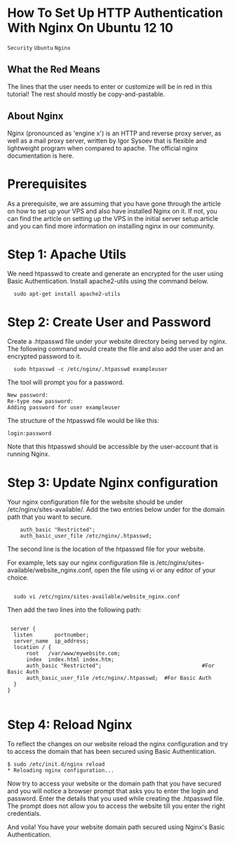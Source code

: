 # How To Set Up HTTP Authentication With Nginx On Ubuntu 12 10

```Security``` ```Ubuntu``` ```Nginx```

## What the Red  Means


The lines that the user needs to enter or customize will be in red in this tutorial! The rest should mostly be copy-and-pastable.


## About Nginx


Nginx (pronounced as 'engine x') is an HTTP and reverse proxy server, as well as a mail proxy server, written by Igor Sysoev that is flexible and lightweight program when compared to apache.  The official nginx documentation is here.


# Prerequisites


As a prerequisite, we are assuming that you have gone through the article on how to set up your VPS and also have installed Nginx on it.  If not, you can find the article on setting up the VPS in the initial server setup article and you can find more information on installing nginx in our community.


# Step 1: Apache Utils


We need htpasswd to create and generate an encrypted for the user using Basic Authentication. Install apache2-utils using the command below.


```
  sudo apt-get install apache2-utils

```


# Step 2: Create User and Password


Create a .htpasswd file under your website directory being served by nginx.  The following command would create the file and also add the user and an encrypted password to it.


```
  sudo htpasswd -c /etc/nginx/.htpasswd exampleuser

```


The tool will prompt you for a password.


```
New password:
Re-type new password:
Adding password for user exampleuser

```


The structure of the htpasswd file would be like this:


```
login:password

```


Note that this htpasswd should be accessible by the user-account that is running Nginx.


# Step 3: Update Nginx configuration


Your nginx configuration file for the website should be under /etc/nginx/sites-available/.  Add the two entries below under for the domain path that you want to secure.


```
    auth_basic "Restricted";
    auth_basic_user_file /etc/nginx/.htpasswd;

```


The second line is the location of the htpasswd file for your website.


For example, lets say our nginx configuration file is /etc/nginx/sites-available/website_nginx.conf, open the file using vi or any editor of your choice.


```
 
  sudo vi /etc/nginx/sites-available/website_nginx.conf

```


Then add the two lines into the following path:


```
 
 server {
  listen       portnumber;
  server_name  ip_address;
  location / {
      root   /var/www/mywebsite.com;
      index  index.html index.htm;
      auth_basic "Restricted";                                #For Basic Auth
      auth_basic_user_file /etc/nginx/.htpasswd;  #For Basic Auth
  }
}


```


# Step 4: Reload Nginx


To reflect the changes on our website reload the nginx configuration and try to access the domain that has been secured using Basic Authentication.


```
$ sudo /etc/init.d/nginx reload
* Reloading nginx configuration...                       

```


Now try to access your website or the domain path that you have secured and you will notice a browser prompt that asks you to enter the login and password.  Enter the details that you used while creating the .htpasswd file.  The prompt does not allow you to access the website till you enter the right credentials.


And voila! You have your website domain path secured using Nginx's Basic Authentication.


